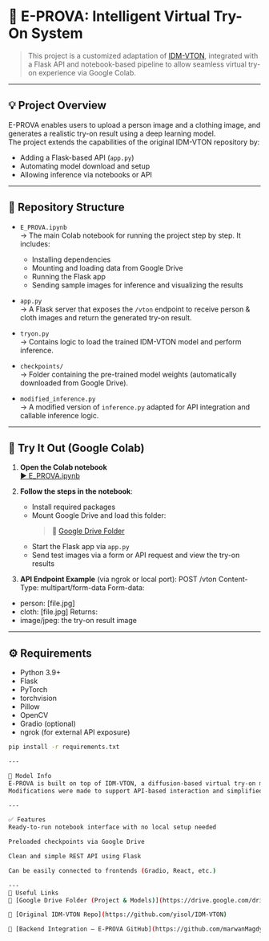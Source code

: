 # 👕 E-PROVA: Intelligent Virtual Try-On System

> This project is a customized adaptation of [IDM-VTON](https://github.com/yisol/IDM-VTON), integrated with a Flask API and notebook-based pipeline to allow seamless virtual try-on experience via Google Colab.

---

## 💡 Project Overview

E-PROVA enables users to upload a person image and a clothing image, and generates a realistic try-on result using a deep learning model.  
The project extends the capabilities of the original IDM-VTON repository by:

- Adding a Flask-based API (`app.py`)
- Automating model download and setup
- Allowing inference via notebooks or API

---

## 📂 Repository Structure

- `E_PROVA.ipynb`  
  → The main Colab notebook for running the project step by step. It includes:
  - Installing dependencies
  - Mounting and loading data from Google Drive
  - Running the Flask app
  - Sending sample images for inference and visualizing the results

- `app.py`  
  → A Flask server that exposes the `/vton` endpoint to receive person & cloth images and return the generated try-on result.

- `tryon.py`  
  → Contains logic to load the trained IDM-VTON model and perform inference.

- `checkpoints/`  
  → Folder containing the pre-trained model weights (automatically downloaded from Google Drive).

- `modified_inference.py`  
  → A modified version of `inference.py` adapted for API integration and callable inference logic.

---

## 🚀 Try It Out (Google Colab)

1. **Open the Colab notebook**  
   [▶️ E_PROVA.ipynb](https://github.com/marwan-shamel1/E-PROVA/blob/main/E_PROVA.ipynb)

2. **Follow the steps in the notebook**:
   - Install required packages
   - Mount Google Drive and load this folder:
     > 📁 [Google Drive Folder](https://drive.google.com/drive/u/1/folders/1ltewajoB8ScpNcTQqFuRXS3-fAEnYBGf)
   - Start the Flask app via `app.py`
   - Send test images via a form or API request and view the try-on results

3. **API Endpoint Example** (via ngrok or local port):
POST /vton
Content-Type: multipart/form-data
Form-data:
- person: [file.jpg]
- cloth: [file.jpg]
Returns:
- image/jpeg: the try-on result image

---

## ⚙️ Requirements

- Python 3.9+
- Flask
- PyTorch
- torchvision
- Pillow
- OpenCV
- Gradio (optional)
- ngrok (for external API exposure)

```bash
pip install -r requirements.txt

---

🧠 Model Info
E-PROVA is built on top of IDM-VTON, a diffusion-based virtual try-on model that achieves high realism by preserving garment structure and user pose.
Modifications were made to support API-based interaction and simplified loading for Colab deployment.

---

✅ Features
Ready-to-run notebook interface with no local setup needed

Preloaded checkpoints via Google Drive

Clean and simple REST API using Flask

Can be easily connected to frontends (Gradio, React, etc.)

---
🔗 Useful Links
📁 [Google Drive Folder (Project & Models)](https://drive.google.com/drive/u/1/folders/1ltewajoB8ScpNcTQqFuRXS3-fAEnYBGf)

🧠 [Original IDM-VTON Repo](https://github.com/yisol/IDM-VTON)

🔧 [Backend Integration – E-PROVA GitHub](https://github.com/marwanMagdy66/E-Prova)

